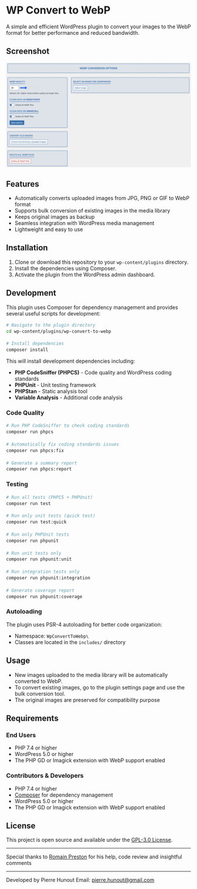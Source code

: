 # WP Convert to WebP

A simple and efficient WordPress plugin to convert your images to the WebP format for better performance and reduced bandwidth.

## Screenshot

![Plugin Screenshot](./assets/images/screenshot.png?raw=true "WP Convert to WebP Screenshot")

## Features

- Automatically converts uploaded images from JPG, PNG or GIF to WebP format
- Supports bulk conversion of existing images in the media library
- Keeps original images as backup
- Seamless integration with WordPress media management
- Lightweight and easy to use

## Installation

1. Clone or download this repository to your `wp-content/plugins` directory.
2. Install the dependencies using Composer.
3. Activate the plugin from the WordPress admin dashboard.

## Development

This plugin uses Composer for dependency management and provides several useful scripts for development:

```bash
# Navigate to the plugin directory
cd wp-content/plugins/wp-convert-to-webp

# Install dependencies
composer install
```

This will install development dependencies including:

- **PHP CodeSniffer (PHPCS)** - Code quality and WordPress coding standards
- **PHPUnit** - Unit testing framework
- **PHPStan** - Static analysis tool
- **Variable Analysis** - Additional code analysis

### Code Quality

```bash
# Run PHP CodeSniffer to check coding standards
composer run phpcs

# Automatically fix coding standards issues
composer run phpcs:fix

# Generate a summary report
composer run phpcs:report
```

### Testing

```bash
# Run all tests (PHPCS + PHPUnit)
composer run test

# Run only unit tests (quick test)
composer run test:quick

# Run only PHPUnit tests
composer run phpunit

# Run unit tests only
composer run phpunit:unit

# Run integration tests only
composer run phpunit:integration

# Generate coverage report
composer run phpunit:coverage
```

### Autoloading

The plugin uses PSR-4 autoloading for better code organization:

- Namespace: `WpConvertToWebp\`
- Classes are located in the `includes/` directory

## Usage

- New images uploaded to the media library will be automatically converted to WebP.
- To convert existing images, go to the plugin settings page and use the bulk conversion tool.
- The original images are preserved for compatibility purpose

## Requirements

### End Users

- PHP 7.4 or higher
- WordPress 5.0 or higher
- The PHP GD or Imagick extension with WebP support enabled

### Contributors & Developers

- PHP 7.4 or higher
- [Composer](https://getcomposer.org/) for dependency management
- WordPress 5.0 or higher
- The PHP GD or Imagick extension with WebP support enabled

## License

This project is open source and available under the [GPL-3.0 License](./LICENSE.md).

---

Special thanks to [Romain Preston](https://github.com/romain-preston) for his help, code review and insightful comments

---

Developed by Pierre Hunout
Email: [pierre.hunout@gmail.com](mailto:pierre.hunout@gmail.com)
